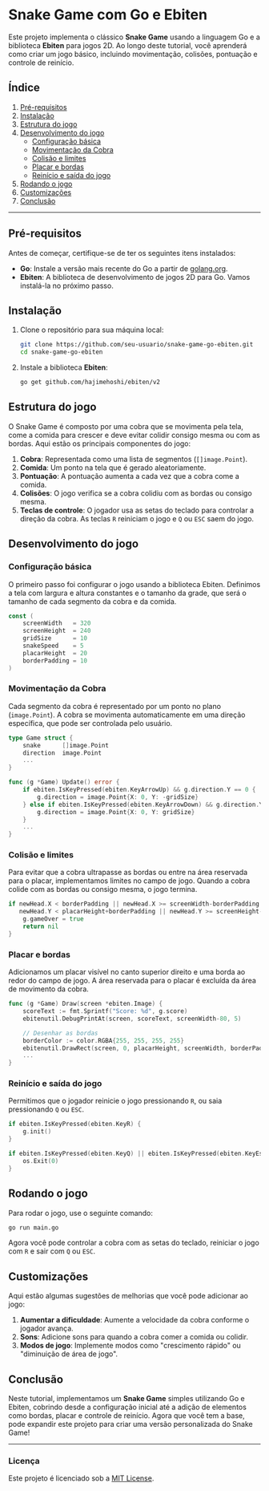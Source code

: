 # Snake Game com Go e Ebiten

Este projeto implementa o clássico **Snake Game** usando a linguagem Go e a biblioteca **Ebiten** para jogos 2D. Ao longo deste tutorial, você aprenderá como criar um jogo básico, incluindo movimentação, colisões, pontuação e controle de reinício.

## Índice
1. [Pré-requisitos](#pré-requisitos)
2. [Instalação](#instalação)
3. [Estrutura do jogo](#estrutura-do-jogo)
4. [Desenvolvimento do jogo](#desenvolvimento-do-jogo)
   - [Configuração básica](#configuração-básica)
   - [Movimentação da Cobra](#movimentação-da-cobra)
   - [Colisão e limites](#colisão-e-limites)
   - [Placar e bordas](#placar-e-bordas)
   - [Reinício e saída do jogo](#reinício-e-saída-do-jogo)
5. [Rodando o jogo](#rodando-o-jogo)
6. [Customizações](#customizações)
7. [Conclusão](#conclusão)

---

## Pré-requisitos

Antes de começar, certifique-se de ter os seguintes itens instalados:

- **Go**: Instale a versão mais recente do Go a partir de [golang.org](https://golang.org/doc/install).
- **Ebiten**: A biblioteca de desenvolvimento de jogos 2D para Go. Vamos instalá-la no próximo passo.

## Instalação

1. Clone o repositório para sua máquina local:

   ```bash
   git clone https://github.com/seu-usuario/snake-game-go-ebiten.git
   cd snake-game-go-ebiten
   ```

2. Instale a biblioteca **Ebiten**:

   ```bash
   go get github.com/hajimehoshi/ebiten/v2
   ```

## Estrutura do jogo

O Snake Game é composto por uma cobra que se movimenta pela tela, come a comida para crescer e deve evitar colidir consigo mesma ou com as bordas. Aqui estão os principais componentes do jogo:

1. **Cobra**: Representada como uma lista de segmentos (`[]image.Point`).
2. **Comida**: Um ponto na tela que é gerado aleatoriamente.
3. **Pontuação**: A pontuação aumenta a cada vez que a cobra come a comida.
4. **Colisões**: O jogo verifica se a cobra colidiu com as bordas ou consigo mesma.
5. **Teclas de controle**: O jogador usa as setas do teclado para controlar a direção da cobra. As teclas `R` reiniciam o jogo e `Q` ou `ESC` saem do jogo.

## Desenvolvimento do jogo

### Configuração básica

O primeiro passo foi configurar o jogo usando a biblioteca Ebiten. Definimos a tela com largura e altura constantes e o tamanho da grade, que será o tamanho de cada segmento da cobra e da comida.

```go
const (
    screenWidth   = 320
    screenHeight  = 240
    gridSize      = 10
    snakeSpeed    = 5
    placarHeight  = 20
    borderPadding = 10
)
```

### Movimentação da Cobra

Cada segmento da cobra é representado por um ponto no plano (`image.Point`). A cobra se movimenta automaticamente em uma direção específica, que pode ser controlada pelo usuário.

```go
type Game struct {
    snake      []image.Point
    direction  image.Point
    ...
}

func (g *Game) Update() error {
    if ebiten.IsKeyPressed(ebiten.KeyArrowUp) && g.direction.Y == 0 {
        g.direction = image.Point{X: 0, Y: -gridSize}
    } else if ebiten.IsKeyPressed(ebiten.KeyArrowDown) && g.direction.Y == 0 {
        g.direction = image.Point{X: 0, Y: gridSize}
    }
    ...
}
```

### Colisão e limites

Para evitar que a cobra ultrapasse as bordas ou entre na área reservada para o placar, implementamos limites no campo de jogo. Quando a cobra colide com as bordas ou consigo mesma, o jogo termina.

```go
if newHead.X < borderPadding || newHead.X >= screenWidth-borderPadding ||
   newHead.Y < placarHeight+borderPadding || newHead.Y >= screenHeight-borderPadding {
    g.gameOver = true
    return nil
}
```

### Placar e bordas

Adicionamos um placar visível no canto superior direito e uma borda ao redor do campo de jogo. A área reservada para o placar é excluída da área de movimento da cobra.

```go
func (g *Game) Draw(screen *ebiten.Image) {
    scoreText := fmt.Sprintf("Score: %d", g.score)
    ebitenutil.DebugPrintAt(screen, scoreText, screenWidth-80, 5)

    // Desenhar as bordas
    borderColor := color.RGBA{255, 255, 255, 255}
    ebitenutil.DrawRect(screen, 0, placarHeight, screenWidth, borderPadding, borderColor)  // Topo
    ...
}
```

### Reinício e saída do jogo

Permitimos que o jogador reinicie o jogo pressionando `R`, ou saia pressionando `Q` ou `ESC`.

```go
if ebiten.IsKeyPressed(ebiten.KeyR) {
    g.init()
}

if ebiten.IsKeyPressed(ebiten.KeyQ) || ebiten.IsKeyPressed(ebiten.KeyEscape) {
    os.Exit(0)
}
```

## Rodando o jogo

Para rodar o jogo, use o seguinte comando:

```bash
go run main.go
```

Agora você pode controlar a cobra com as setas do teclado, reiniciar o jogo com `R` e sair com `Q` ou `ESC`.

## Customizações

Aqui estão algumas sugestões de melhorias que você pode adicionar ao jogo:

1. **Aumentar a dificuldade**: Aumente a velocidade da cobra conforme o jogador avança.
2. **Sons**: Adicione sons para quando a cobra comer a comida ou colidir.
3. **Modos de jogo**: Implemente modos como "crescimento rápido" ou "diminuição de área de jogo".

## Conclusão

Neste tutorial, implementamos um **Snake Game** simples utilizando Go e Ebiten, cobrindo desde a configuração inicial até a adição de elementos como bordas, placar e controle de reinício. Agora que você tem a base, pode expandir este projeto para criar uma versão personalizada do Snake Game!

---

### Licença

Este projeto é licenciado sob a [MIT License](LICENSE).
